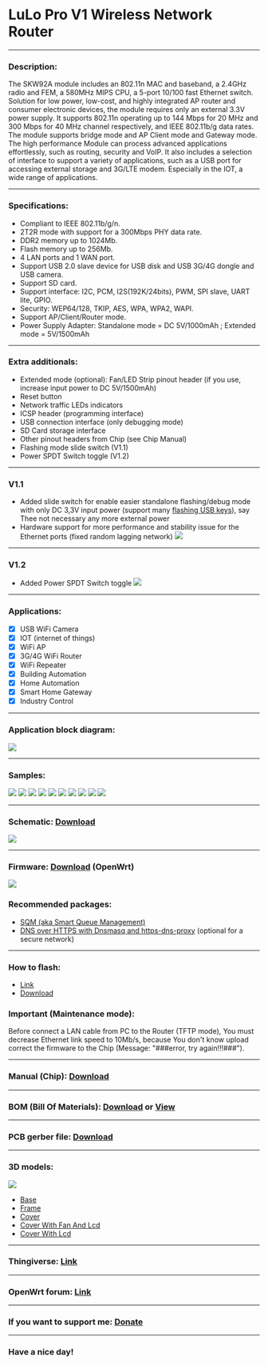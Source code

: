 # LuLo Pro V1 Wireless Network Router

---

### Description:

The SKW92A module includes an 802.11n MAC and baseband, a 2.4GHz radio and FEM, a 580MHz MIPS CPU, a 5-port 10/100 fast Ethernet switch. Solution for low power, low-cost, and highly integrated AP router and consumer electronic devices, the module requires only an external 3.3V power supply. It supports 802.11n operating up to 144 Mbps for 20 MHz and 300 Mbps for 40 MHz channel respectively, and IEEE 802.11b/g data rates. The module supports bridge mode and AP Client mode and Gateway mode. The high performance Module can process advanced applications effortlessly, such as routing, security and VoIP. It also includes a selection of interface to support a variety of applications, such as a USB port for accessing external storage and 3G/LTE modem. Especially in the IOT, a wide range of applications.

---

### Specifications:

- Compliant to IEEE 802.11b/g/n.
- 2T2R mode with support for a 300Mbps PHY
data rate.
- DDR2 memory up to 1024Mb.
- Flash memory up to 256Mb.
- 4 LAN ports and 1 WAN port.
- Support USB 2.0 slave device for USB disk
and USB 3G/4G dongle and USB camera.
- Support SD card.
- Support interface: I2C, PCM,
I2S(192K/24bits), PWM, SPI slave, UART lite,
GPIO.
- Security: WEP64/128, TKIP, AES, WPA,
WPA2, WAPI.
- Support AP/Client/Router mode.
- Power Supply Adapter: Standalone mode = DC 5V/1000mAh ; Extended mode = 5V/1500mAh

---

### Extra additionals:

- Extended mode (optional): Fan/LED Strip pinout header (if you use, increase input power to DC 5V/1500mAh)
- Reset button
- Network traffic LEDs indicators
- ICSP header (programming interface)
- USB connection interface (only debugging mode)
- SD Card storage interface
- Other pinout headers from Chip (see Chip Manual)
- Flashing mode slide switch (V1.1)
- Power SPDT Switch toggle (V1.2)

---

### V1.1

- Added slide switch for enable easier standalone flashing/debug mode with only DC 3,3V input power (support many [flashing USB keys](https://www.aliexpress.com/wholesale?catId=0&initiative_id=SB_20200810135246&SearchText=ftdi+usb "Aliexpress")), say Thee not necessary  any more external power
- Hardware support for more performance and stability issue for the Ethernet ports (fixed random lagging network)
![](https://github.com/drcyberg/LuLo_Pro_V1/blob/master/pictures/14.jpg)

---

### V1.2

- Added Power SPDT Switch toggle
![](https://github.com/drcyberg/LuLo_Pro_V1/blob/master/pictures/15.jpg)

---

### Applications:

- [x] USB WiFi Camera
- [x] IOT (internet of things)
- [x] WiFi AP
- [x] 3G/4G WiFi Router
- [x] WiFi Repeater
- [x] Building Automation
- [x] Home Automation
- [x] Smart Home Gateway
- [x] Industry Control

---

### Application block diagram:

![](https://github.com/drcyberg/LuLo_Pro_V1/blob/master/pictures/8.jpg)

---

### Samples:

![](https://github.com/drcyberg/LuLo_Pro_V1/blob/master/pictures/1.jpg)
![](https://github.com/drcyberg/LuLo_Pro_V1/blob/master/pictures/2.jpg)
![](https://github.com/drcyberg/LuLo_Pro_V1/blob/master/pictures/3.jpg)
![](https://github.com/drcyberg/LuLo_Pro_V1/blob/master/pictures/4.jpg)
![](https://github.com/drcyberg/LuLo_Pro_V1/blob/master/pictures/5.jpg)
![](https://github.com/drcyberg/LuLo_Pro_V1/blob/master/pictures/6.jpg)
![](https://github.com/drcyberg/LuLo_Pro_V1/blob/master/pictures/7.jpg)
![](https://github.com/drcyberg/LuLo_Pro_V1/blob/master/pictures/10.jpg)
![](https://github.com/drcyberg/LuLo_Pro_V1/blob/master/pictures/11.jpg)
![](https://github.com/drcyberg/LuLo_Pro_V1/blob/master/pictures/12.jpg)

---

### Schematic: [Download](https://github.com/drcyberg/LuLo_Pro_V1/blob/master/lulo/lulo.pdf "Download")

![](https://github.com/drcyberg/LuLo_Pro_V1/blob/master/pictures/9.jpg)

---

### Firmware: [Download](https://openwrt.org/toh/hwdata/skylab/skylab_skw92a "skw92a") (OpenWrt)

![](https://github.com/drcyberg/LuLo_Pro_V1/blob/master/pictures/13.jpg)

### Recommended packages:
- [SQM (aka Smart Queue Management)](https://openwrt.org/docs/guide-user/network/traffic-shaping/sqm "SQM aka Smart Queue Management")
- [DNS over HTTPS with Dnsmasq and https-dns-proxy](https://openwrt.org/docs/guide-user/services/dns/doh_dnsmasq_https-dns-proxy "DNS over HTTPS with Dnsmasq and https-dns-proxy") (optional for a secure network)

---

### How to flash:

- [Link](https://git.openwrt.org/?p=openwrt/openwrt.git;a=commit;h=e42327aa890e64f8bf5e620c2b2a1fd609ce20fb "Flash")
- [Download](https://github.com/drcyberg/LuLo_Pro_V1/blob/master/lulo/flash.pdf "Flash")

### Important (Maintenance mode):
Before connect a LAN cable from PC to the Router (TFTP mode), You must decrease Ethernet link speed to 10Mb/s, because You don't know upload correct the firmware to the Chip (Message: "###error, try again!!!###").

---

### Manual (Chip): [Download](https://github.com/drcyberg/LuLo_Pro_V1/blob/master/lulo/SkyLab_SKW92A_V1.04_datasheet.pdf "Manual")

---

### BOM (Bill Of Materials): [Download](https://github.com/drcyberg/LuLo_Pro_V1/blob/master/lulo/lulo.xlsx "Link") or [View](https://docs.zoho.eu/sheet/published.do?rid=42dfbe86e06a03a254c4d9cb06e8fa9b62792 "View")

---

### PCB gerber file: [Download](https://github.com/drcyberg/LuLo_Pro_V1/blob/master/manufacturing/lulo_v1.zip "Download")

---

### 3D models:

![](https://github.com/drcyberg/LuLo_Pro_V1/blob/master/pictures/LuLo.jpg)
- [Base](https://github.com/drcyberg/LuLo_Pro_V1/blob/master/stl/lulo_base.stl "Base")
- [Frame](https://github.com/drcyberg/LuLo_Pro_V1/blob/master/stl/lulo_frame.stl "Frame")
- [Cover](https://github.com/drcyberg/LuLo_Pro_V1/blob/master/stl/lulo_top_cover.stl "Cover")
- [Cover With Fan And Lcd](https://github.com/drcyberg/LuLo_Pro_V1/blob/master/stl/lulo_top_wf_wlcd.stl "Cover With Fan And Lcd")
- [Cover With Lcd](https://github.com/drcyberg/LuLo_Pro_V1/blob/master/stl/lulo_top_wof_wlcd.stl "Cover With Lcd")

---

### Thingiverse: [Link](https://www.thingiverse.com/thing:4262740 "Link")

---

### OpenWrt forum: [Link](https://forum.openwrt.org/t/prototype-lulo-pro-v1-wireless-network-router/60118 "Link")

---

### If you want to support me: [Donate](https://www.paypal.me/Kunee82 "Donate")

---

### Have a nice day!
